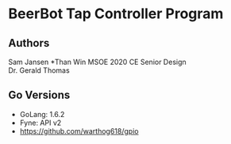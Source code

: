 # BeerBot Tap Controller Program

## Authors

Sam Jansen
*Than Win 
MSOE 2020 CE Senior Design   
Dr. Gerald Thomas

## Go Versions

* GoLang: 1.6.2
* Fyne: API v2
* https://github.com/warthog618/gpio

